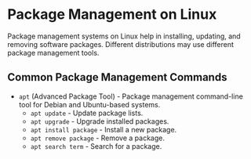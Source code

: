 # Package Management on Linux

Package management systems on Linux help in installing, updating, and removing software packages. Different distributions may use different package management tools.

## Common Package Management Commands

- `apt` (Advanced Package Tool) - Package management command-line tool for Debian and Ubuntu-based systems.
  - `apt update` - Update package lists.
  - `apt upgrade` - Upgrade installed packages.
  - `apt install package` - Install a new package.
  - `apt remove package` - Remove a package.
  - `apt search term` - Search for a package.